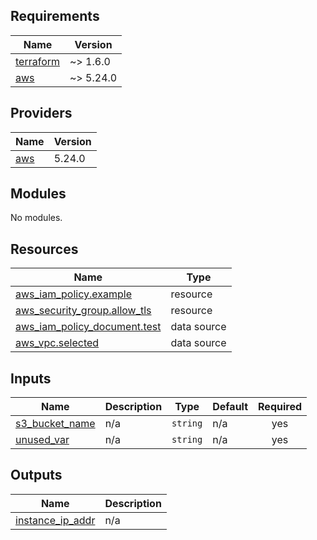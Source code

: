 ## Requirements

| Name | Version |
|------|---------|
| <a name="requirement_terraform"></a> [terraform](#requirement\_terraform) | ~> 1.6.0 |
| <a name="requirement_aws"></a> [aws](#requirement\_aws) | ~> 5.24.0 |

## Providers

| Name | Version |
|------|---------|
| <a name="provider_aws"></a> [aws](#provider\_aws) | 5.24.0 |

## Modules

No modules.

## Resources

| Name | Type |
|------|------|
| [aws_iam_policy.example](https://registry.terraform.io/providers/hashicorp/aws/latest/docs/resources/iam_policy) | resource |
| [aws_security_group.allow_tls](https://registry.terraform.io/providers/hashicorp/aws/latest/docs/resources/security_group) | resource |
| [aws_iam_policy_document.test](https://registry.terraform.io/providers/hashicorp/aws/latest/docs/data-sources/iam_policy_document) | data source |
| [aws_vpc.selected](https://registry.terraform.io/providers/hashicorp/aws/latest/docs/data-sources/vpc) | data source |

## Inputs

| Name | Description | Type | Default | Required |
|------|-------------|------|---------|:--------:|
| <a name="input_s3_bucket_name"></a> [s3\_bucket\_name](#input\_s3\_bucket\_name) | n/a | `string` | n/a | yes |
| <a name="input_unused_var"></a> [unused\_var](#input\_unused\_var) | n/a | `string` | n/a | yes |

## Outputs

| Name | Description |
|------|-------------|
| <a name="output_instance_ip_addr"></a> [instance\_ip\_addr](#output\_instance\_ip\_addr) | n/a |
